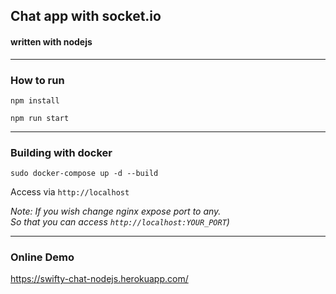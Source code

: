 ## Chat app with socket.io
#### written with nodejs


----

### How to run  
```
npm install
```
```
npm run start
```

----

### Building with docker
```
sudo docker-compose up -d --build
```
Access via `http://localhost`  


_Note: If you wish change nginx expose port to any.  
So that you can access `http://localhost:YOUR_PORT`)_


----

### Online Demo  

https://swifty-chat-nodejs.herokuapp.com/

